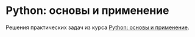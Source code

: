 # Python: основы и применение
Решения практических задач из курса [Python: основы и применение](https://stepik.org/course/512/syllabus).